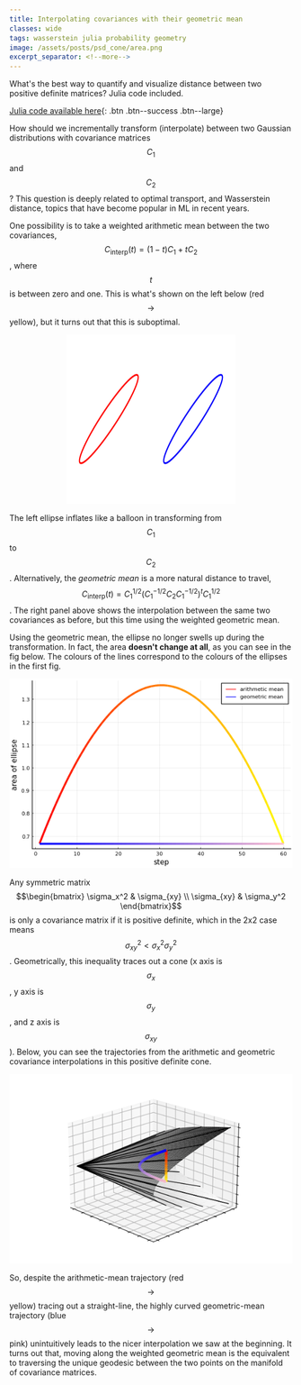 ```yaml
---
title: Interpolating covariances with their geometric mean
classes: wide
tags: wasserstein julia probability geometry
image: /assets/posts/psd_cone/area.png
excerpt_separator: <!--more-->
---
```


What's the best way to quantify and visualize distance between two positive definite matrices? Julia code included.

<!--more-->

[Julia code available here](https://github.com/lyndond/lyndond.github.io/blob/master/code/2021-02-02-psd-cone.jl){: .btn .btn--success .btn--large}

How should we incrementally transform (interpolate) between two Gaussian distributions with covariance matrices $$C_1$$ and $$C_2$$?
This question is deeply related to optimal transport, and Wasserstein distance, topics that have become popular in ML in recent years.

One possibility is to take a weighted arithmetic mean between the two covariances, $$C_{\text{interp}}(t) = (1-t)C_1 + tC_2$$, where $$t$$ is between zero and one.
This is what's shown on the left below (red $$\rightarrow$$ yellow), but it turns out that this is suboptimal.
<div style="text-align:center"><img src="/assets/posts/psd_cone/animellipse.gif" style="width:300px;height:300px;"/></div>

The left ellipse inflates like a balloon in transforming from $$C_1$$ to $$C_2$$.
Alternatively, the *geometric mean* is a more natural distance to travel, 
$$C_{\text{interp}}(t)=C_1^{1/2} \left(C_1^{-1/2} C_2 C_1^{-1/2}\right)^t C_1^{1/2}$$. 
The right panel above shows the interpolation between the same two covariances as before, but this time using the weighted geometric mean.

Using the geometric mean, the ellipse no longer swells up during the transformation.
In fact, the area **doesn't change at all**, as you can see in the fig below.
The colours of the lines correspond to the colours of the ellipses in the first fig.

<div style="text-align:center"><img src="/assets/posts/psd_cone/area.png" /></div>

Any symmetric matrix $$\begin{bmatrix} 
\sigma_x^2 & \sigma_{xy} \\
\sigma_{xy} & \sigma_y^2
\end{bmatrix}$$ is only a covariance matrix if it is positive definite, which in the 2x2 case means $$\sigma_{xy}^2 < \sigma_x^2\sigma_y^2$$.
Geometrically, this inequality traces out a cone (x axis is $$\sigma_x$$, y axis is $$\sigma_y$$, and z axis is $$\sigma_{xy}$$). 
Below, you can see the trajectories from the arithmetic and geometric covariance interpolations in this positive definite cone.

<div style="text-align:center"><img src="/assets/posts/psd_cone/animcone.gif" /></div>

So, despite the arithmetic-mean trajectory (red$$\rightarrow$$yellow) tracing out a straight-line, the highly curved geometric-mean trajectory (blue$$\rightarrow$$pink) unintuitively leads to the nicer interpolation we saw at the beginning.
It turns out that, moving along the weighted geometric mean is the equivalent to traversing the unique geodesic between the two points on the manifold of covariance matrices.
